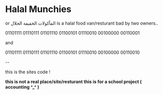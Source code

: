 # Halal Munchies 

or المأكولات الخفيفة الحلال
is a halal food van/resturant bad by two owners.. 

01101111 01110111 01101110 01100101 01110010 00100000 00110001  

and 

01101111 01110111 01101110 01100101 01110010 00100000 00110010 

--

this is the sites code  ! 

**this is not a real place/site/resturant this is for a school project ( accounting ^_^ )**
